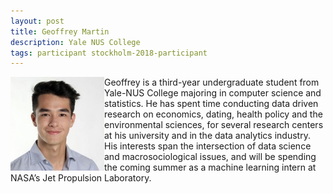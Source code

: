 ```yaml
---
layout: post
title: Geoffrey Martin
description: Yale NUS College
tags: participant stockholm-2018-participant
---
```

<img align="left" width="150" height="150" src="/events/2018-04-stockholm/people/martin_geoffrey.jpg" alt="Geoffrey Martin"/>Geoffrey is a third-year undergraduate student from Yale-NUS College majoring in computer science and statistics. He has spent time conducting data driven research on economics, dating, health policy and the environmental sciences, for several research centers at his university and in the data analytics industry. His interests span the intersection of data science and macrosociological issues, and will be spending the coming summer as a machine learning intern at NASA’s Jet Propulsion Laboratory.